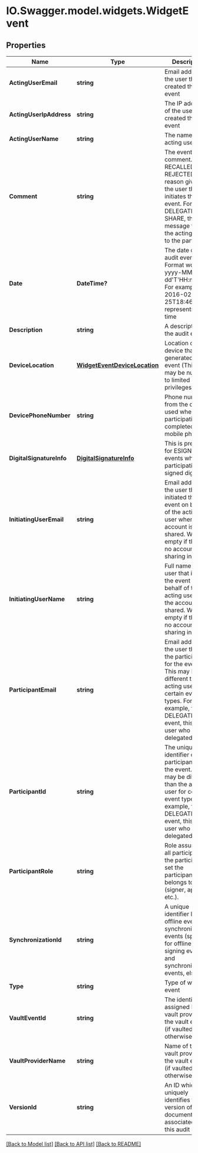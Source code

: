 # IO.Swagger.model.widgets.WidgetEvent
## Properties

Name | Type | Description | Notes
------------ | ------------- | ------------- | -------------
**ActingUserEmail** | **string** | Email address of the user that created the event | [optional] 
**ActingUserIpAddress** | **string** | The IP address of the user that created the event | [optional] 
**ActingUserName** | **string** | The name of the acting user | [optional] 
**Comment** | **string** | The event comment. For RECALLED or REJECTED, the reason given by the user that initiates the event. For DELEGATE or SHARE, the message from the acting user to the participant | [optional] 
**Date** | **DateTime?** | The date of the audit event. Format would be yyyy-MM-dd&#39;T&#39;HH:mm:ssZ. For example, e.g 2016-02-25T18:46:19Z represents UTC time | [optional] 
**Description** | **string** | A description of the audit event | [optional] 
**DeviceLocation** | [**WidgetEventDeviceLocation**](WidgetEventDeviceLocation.md) | Location of the device that generated the event (This value may be null due to limited privileges) | [optional] 
**DevicePhoneNumber** | **string** | Phone number from the device used when the participation is completed on a mobile phone | [optional] 
**DigitalSignatureInfo** | [**DigitalSignatureInfo**](DigitalSignatureInfo.md) | This is present for ESIGNED events when the participation is signed digitally | [optional] 
**InitiatingUserEmail** | **string** | Email address of the user that initiated the event on behalf of the acting user when the account is shared. Will be empty if there is no account sharing in effect | [optional] 
**InitiatingUserName** | **string** | Full name of the user that initiated the event on behalf of the acting user when the account is shared. Will be empty if there is no account sharing in effect | [optional] 
**ParticipantEmail** | **string** | Email address of the user that is the participant for the event. This may be different than the acting user for certain event types. For example, for a DELEGATION event, this is the user who was delegated to | [optional] 
**ParticipantId** | **string** | The unique identifier of the participant for the event. This may be different than the acting user for certain event types. For example, for a DELEGATION event, this is the user who was delegated to | [optional] 
**ParticipantRole** | **string** | Role assumed by all participants in the participant set the participant belongs to (signer, approver etc.). | [optional] 
**SynchronizationId** | **string** | A unique identifier linking offline events to synchronization events (specified for offline signing events and synchronization events, else null) | [optional] 
**Type** | **string** | Type of widget event | [optional] 
**VaultEventId** | **string** | The identifier assigned by the vault provider for the vault event (if vaulted, otherwise null) | [optional] 
**VaultProviderName** | **string** | Name of the vault provider for the vault event (if vaulted, otherwise null) | [optional] 
**VersionId** | **string** | An ID which uniquely identifies the version of the document associated with this audit event | [optional] 

[[Back to Model list]](../README.md#documentation-for-models) [[Back to API list]](../README.md#documentation-for-api-endpoints) [[Back to README]](../README.md)

